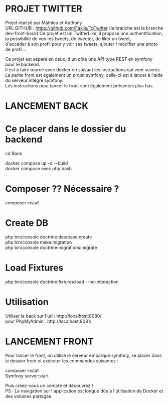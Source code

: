 # PROJET TWITTER  
Projet réalisé par Mathieu et Anthony  
URL GITHUB : https://github.com/Faxiis/TpTwitter   (la branche est la branche dev-front-back)
Ce projet est un TwitterLike, il propose une authentification, la possibilité de voir les tweets, de tweeter, de liker un tweet,  
d'accéder à son profil pour y voir ses tweets, ajouter / modifier une photo de profil...  

Ce projet est séparé en deux, d'un côté une API type REST en symfony pour le backend.  
Il est à faire tourné avec docker en suivant les instructions qui vont suivres. 
La partie front est également un projet symfony, celle-ci est à lancer à l'aide du serveur intégré symfony.  
Les instructions pour lancer le front sont également présentes plus bas.  

  
# LANCEMENT BACK  
# Ce placer dans le dossier du backend  
cd Back  
  
docker compose up -d --build  
docker compose exec php bash  

# Composer ?? Nécessaire ?
composer install  
  
# Create DB  
php bin/console doctrine:database:create  
php bin/console make:migration  
php bin/console doctrine:migrations:migrate  
  
# Load Fixtures  
php bin/console doctrine:fixtures:load --no-interaction  
  
# Utilisation  
Utiliser le back sur l'url : http://localhost:8080/  
pour PhpMyAdmin : http://localhost:8081/  
  
  
# LANCEMENT FRONT 
Pour lancer le front, on utilise le serveur embarqué symfony, se placer dans le dossier front et exécuter les commandes suivantes :  

composer install  
Symfony server:start  

Puis créez-vous un compte et découvrez !  
PS : La navigation sur l'application est longue dûe à l'utilisation de Docker et des volumes partagés.  